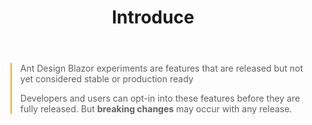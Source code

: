 ﻿---
category: Experimental
type: Docs
title: Introduce
cols: 1
cover: 
---

<blockquote style="border-color: #faad14;">
<p>Ant Design Blazor experiments are features that are released but not yet considered stable or production ready</p>
<p>Developers and users can opt-in into these features before they are fully released. But <strong>breaking changes</strong> may occur with any release.</p>
</blockquote>